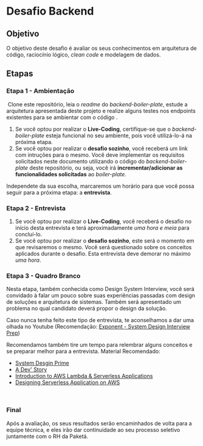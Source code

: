 # Desafio Backend

## Objetivo
O objetivo deste desafio é avaliar os seus conhecimentos em arquitetura de código, raciocínio lógico, *clean code* e modelagem de dados.

## Etapas
### Etapa 1 - Ambientação
​
Clone este repositório, leia o *readme* do *backend-boiler-plate*, estude a arquitetura apresentada deste projeto e realize alguns testes nos endpoints existentes para se ambientar com o código .

1. Se você optou por realizar o **Live-Coding**, certifique-se que o *backend-boiler-plate* esteja funcional no seu ambiente, pois você utilizá-lo-á na próxima etapa.
2. Se você optou por realizar o **desafio sozinho**, você receberá um link com intruções para o mesmo. Você deve implementar os requisitos solicitados neste documento utilizando o código do *backend-boiler-plate* deste repositório, ou seja, você irá **incrementar/adicionar as funcionalidades solicitadas** ao *boiler-plate*.

Independete da sua escolha, marcaremos um horário para que você possa seguir para a próxima etapa: a **entrevista**.

### Etapa 2 - Entrevista

1. Se você optou por realizar o **Live-Coding**, você receberá o desafio no início desta entrevista e terá aproximadamente *uma hora e meia* para concluí-lo.
2. Se você optou por realizar o **desafio sozinho**, este será o momento em que revisaremos o mesmo. Você será questionado sobre os conceitos aplicados durante o desafio. Esta entrevista deve demorar no máximo *uma hora*.

### Etapa 3 - Quadro Branco

Nesta etapa, também conhecida como Design System Interview, você será convidado à falar um pouco sobre suas experiências passadas com design de soluções e arquitetura de sistemas. Também será apresentado um problema no qual candidato deverá propor o design da solução.

Caso nunca tenha feito este tipo de entrevista, te aconselhamos a dar uma olhada no Youtube (Recomendação: [Exponent - System Design Interview Prep](https://www.youtube.com/channel/UCjm_qVkCPjOVDz9BWjNqO9A))

Recomendamos também tire um tempo para relembrar alguns conceitos e se preparar melhor para a entrevista.
Material Recomendado: 
- [System Desgin Prime](https://github.com/donnemartin/system-design-primer)
- [A Dev' Story](https://www.youtube.com/channel/UCGjZSsyZY1hce8SsGV1_IHg)
- [Introduction to AWS Lambda & Serverless Applications](https://www.youtube.com/watch?v=EBSdyoO3goc)
- [Designing Serverless Application on AWS](https://www.youtube.com/watch?v=s7nXSGleGwY)

​
### Final
Após a avaliação, os seus resultados serão encaminhados de volta para a equipe técnica, e eles irão dar continuidade ao seu processo seletivo juntamente com o RH da Paketá.
